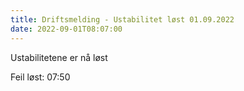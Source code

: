 ```yaml
---
title: Driftsmelding - Ustabilitet løst 01.09.2022
date: 2022-09-01T08:07:00
---
```

Ustabilitetene er nå løst

Feil løst: 07:50 
